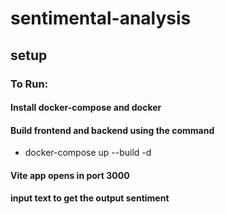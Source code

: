 # sentimental-analysis

## setup

### To Run:
#### Install docker-compose and docker
#### Build frontend and backend using the command
- docker-compose up --build -d

#### Vite app opens in port 3000
#### input text to get the output sentiment

